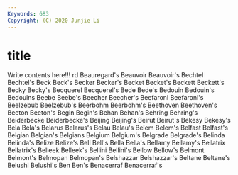 ```yaml
---
Keywords: 683
Copyright: (C) 2020 Junjie Li
---
```


# title

Write contents here!!!
rd 
Beauregard's 
Beauvoir 
Beauvoir's
Bechtel 
Bechtel's 
Beck 
Beck's 
Becker 
Becker's 
Becket 
Becket's 
Beckett 
Beckett's
Becky 
Becky's 
Becquerel 
Becquerel's 
Bede 
Bede's 
Bedouin 
Bedouin's 
Bedouins 
Beebe
Beebe's 
Beecher 
Beecher's 
Beefaroni 
Beefaroni's 
Beelzebub 
Beelzebub's 
Beerbohm 
Beerbohm's 
Beethoven
Beethoven's 
Beeton 
Beeton's 
Begin 
Begin's 
Behan 
Behan's 
Behring 
Behring's 
Beiderbecke
Beiderbecke's 
Beijing 
Beijing's 
Beirut 
Beirut's 
Bekesy 
Bekesy's 
Bela 
Bela's 
Belarus
Belarus's 
Belau 
Belau's 
Belem 
Belem's 
Belfast 
Belfast's 
Belgian 
Belgian's 
Belgians
Belgium 
Belgium's 
Belgrade 
Belgrade's 
Belinda 
Belinda's 
Belize 
Belize's 
Bell 
Bell's
Bella 
Bella's 
Bellamy 
Bellamy's 
Bellatrix 
Bellatrix's 
Belleek 
Belleek's 
Bellini 
Bellini's
Bellow 
Bellow's 
Belmont 
Belmont's 
Belmopan 
Belmopan's 
Belshazzar 
Belshazzar's 
Beltane 
Beltane's
Belushi 
Belushi's 
Ben 
Ben's 
Benacerraf 
Benacerraf's 
